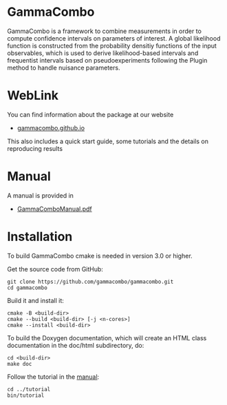 GammaCombo
==========

GammaCombo is a framework to combine measurements in order to compute
confidence intervals on parameters of interest. A global likelihood function is
constructed from the probability densitiy functions of the input observables,
which is used to derive likelihood-based intervals and frequentist intervals
based on pseudoexperiments following the Plugin method to handle nuisance
parameters.

WebLink
======

You can find information about the package at our website
* [gammacombo.github.io](https://gammacombo.github.io)

This also includes a quick start guide, some tutorials and the details on reproducing results


Manual
======

A manual is provided in
* [GammaComboManual.pdf](https://gammacombo.github.io/manual.pdf)

Installation
============

To build GammaCombo cmake is needed in version 3.0 or higher.

Get the source code from GitHub:

    git clone https://github.com/gammacombo/gammacombo.git
    cd gammacombo

Build it and install it:

    cmake -B <build-dir>
    cmake --build <build-dir> [-j <n-cores>]
    cmake --install <build-dir>

To build the Doxygen documentation, which will create an HTML class documentation in
the doc/html subdirectory, do:

    cd <build-dir>
    make doc

Follow the tutorial in the [manual](http://gammacombo.hepforge.org/web/HTML/GammaComboManual.pdf):

    cd ../tutorial
    bin/tutorial
